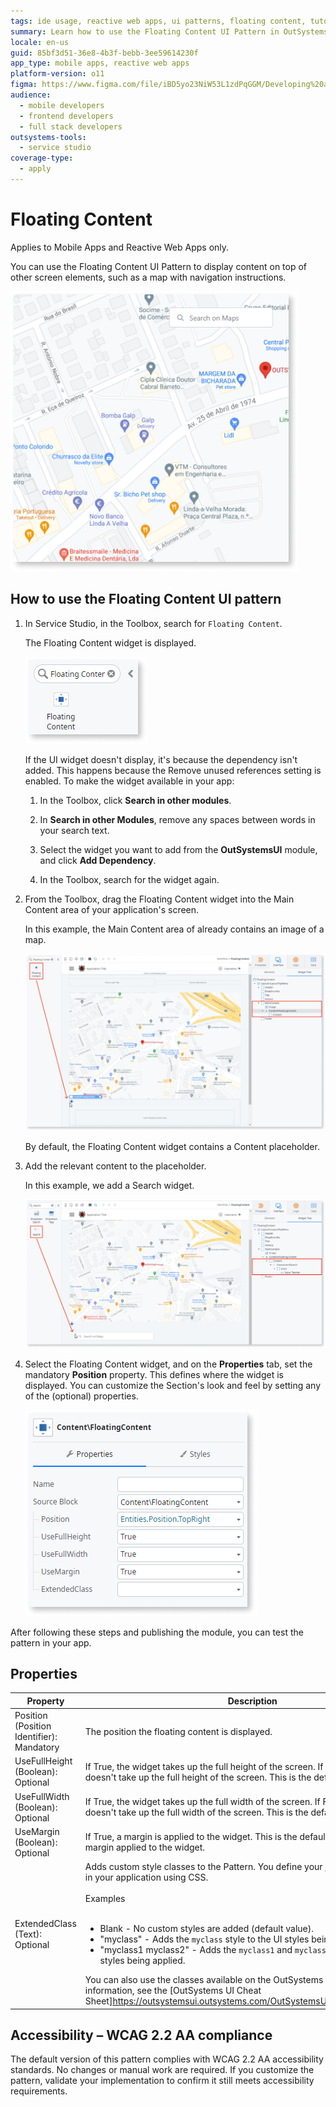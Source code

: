 ```yaml
---
tags: ide usage, reactive web apps, ui patterns, floating content, tutorials for beginners
summary: Learn how to use the Floating Content UI Pattern in OutSystems 11 (O11) to overlay content on other screen elements in mobile and reactive web apps.
locale: en-us
guid: 85bf3d51-36e8-4b3f-bebb-3ee59614230f
app_type: mobile apps, reactive web apps
platform-version: o11
figma: https://www.figma.com/file/iBD5yo23NiW53L1zdPqGGM/Developing%20an%20Application?node-id=205:43
audience:
  - mobile developers
  - frontend developers
  - full stack developers
outsystems-tools:
  - service studio
coverage-type:
  - apply
---
```


# Floating Content

<div class="info" markdown="1">

Applies to Mobile Apps and Reactive Web Apps only.

</div>

You can use the Floating Content UI Pattern to display content on top of other screen elements, such as a map with navigation instructions.

![Screenshot showing an example of a Floating Content panel floating over a map](images/floatingcontent-1-ss.png "Floating Content Panel Example")

## How to use the Floating Content UI pattern

1. In Service Studio, in the Toolbox, search for `Floating Content`.

    The Floating Content widget is displayed.

    ![Screenshot of the Floating Content widget in the Service Studio toolbox](images/floatingcontent-2-ss.png "Floating Content Widget in Service Studio")

    If the UI widget doesn't display, it's because the dependency isn't added. This happens because the Remove unused references setting is enabled. To make the widget available in your app:

    1. In the Toolbox, click **Search in other modules**.

    1. In **Search in other Modules**, remove any spaces between words in your search text.

    1. Select the widget you want to add from the **OutSystemsUI** module, and click **Add Dependency**.

    1. In the Toolbox, search for the widget again.

1. From the Toolbox, drag the Floating Content widget into the Main Content area of your application's screen.

    In this example, the Main Content area of already contains an image of a map.

    ![Screenshot illustrating how to drag the Floating Content widget into the Main Content area of an application screen](images/floatingcontent-3-ss.png "Dragging Floating Content Widget to Main Content Area")

    By default, the Floating Content widget contains a Content placeholder.

1. Add the relevant content to the placeholder.

    In this example, we add a Search widget.

    ![Screenshot showing the addition of a Search widget to the Floating Content placeholder](images/floatingcontent-4-ss.png "Adding Content to Floating Content Placeholder")

1. Select the Floating Content widget, and on the **Properties** tab, set the mandatory **Position** property. This defines where the widget is displayed. You can customize the Section's look and feel by setting any of the (optional) properties.

    ![Screenshot of the Properties tab for the Floating Content widget with the Position property highlighted](images/floatingcontent-5-ss.png "Setting Properties of Floating Content Widget")

After following these steps and publishing the module, you can test the pattern in your app.

## Properties

| Property|Description|
|---|---|
| Position (Position Identifier): Mandatory | The position the floating content is displayed. |
| UseFullHeight (Boolean): Optional | If True, the widget takes up the full height of the screen. If False, the widget doesn't take up the full height of the screen. This is the default. |
| UseFullWidth (Boolean): Optional  | If True, the widget takes up the full width of the screen. If False, the widget doesn't take up the full width of the screen. This is the default. |
| UseMargin (Boolean): Optional | If True, a margin is applied to the widget. This is the default. If False, there is no margin applied to the widget. |
| ExtendedClass (Text): Optional | Adds custom style classes to the Pattern. You define your [custom style classes](../../../look-feel/css.md) in your application using CSS.<br/><br/>Examples<br/><br/> <ul><li>Blank - No custom styles are added (default value).</li><li>"myclass" - Adds the ``myclass`` style to the UI styles being applied.</li><li>"myclass1 myclass2" - Adds the ``myclass1`` and ``myclass2`` styles to the UI styles being applied.</li></ul>You can also use the classes available on the OutSystems UI. For more information, see the [OutSystems UI Cheat Sheet]https://outsystemsui.outsystems.com/OutSystemsUIWebsite/CheatSheet). |

## Accessibility – WCAG 2.2 AA compliance

The default version of this pattern complies with WCAG 2.2 AA accessibility standards. No changes or manual work are required. If you customize the pattern, validate your implementation to confirm it still meets accessibility requirements.
